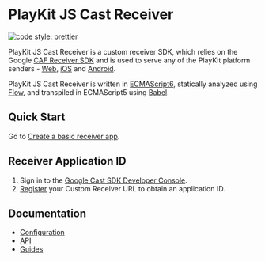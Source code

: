 # PlayKit JS Cast Receiver

[![code style: prettier](https://img.shields.io/badge/code_style-prettier-ff69b4.svg?style=flat-square)](https://github.com/prettier/prettier)

PlayKit JS Cast Receiver is a custom receiver SDK, which relies on the Google [CAF Receiver SDK] and is used to serve any of the PlayKit platform senders - [Web], [iOS] and [Android].

PlayKit JS Cast Receiver is written in [ECMAScript6], statically analyzed using [Flow], and transpiled in ECMAScript5 using [Babel].

[flow]: https://flow.org/
[ecmascript6]: https://github.com/ericdouglas/ES6-Learning#articles--tutorials
[babel]: https://babeljs.io
[caf receiver sdk]: https://developers.google.com/cast/docs/caf_receiver_overview
[android]: https://github.com/kaltura/playkit-android-googlecast
[ios]: https://github.com/kaltura/playkit-ios-googlecast
[web]: https://github.com/kaltura/playkit-js-cast-sender

## Quick Start

Go to [Create a basic receiver app](./docs/create-basic-receiver-app.md).

## Receiver Application ID

1.  Sign in to the [Google Cast SDK Developer Console](https://cast.google.com/u/0/publish/#/signup).
2.  [Register](https://developers.google.com/cast/docs/registration) your Custom Receiver URL to obtain an application ID.

## Documentation

- [Configuration](./docs/configuration.md)
- [API](./docs/api.md)
- [Guides](./docs/guides.md)
